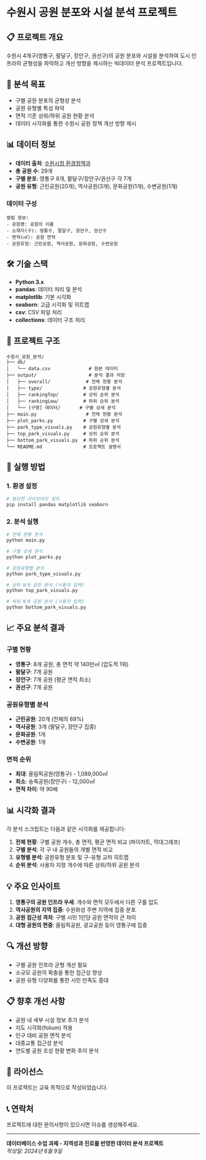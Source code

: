 # 수원시 공원 분포와 시설 분석 프로젝트

## 📋 프로젝트 개요

수원시 4개구(영통구, 팔달구, 장안구, 권선구)의 공원 분포와 시설을 분석하여 도시 인프라의 균형성을 파악하고 개선 방향을 제시하는 빅데이터 분석 프로젝트입니다.

## 🎯 분석 목표

- 구별 공원 분포의 균형성 분석
- 공원 유형별 특성 파악
- 면적 기준 상위/하위 공원 현황 분석
- 데이터 시각화를 통한 수원시 공원 정책 개선 방향 제시

## 📊 데이터 정보

- **데이터 출처**: [수원시청 환경정책과](https://www.suwon.go.kr/sw-www/deptHome/dep_env/env_05/env_05_01/env_05_01_01.jsp)
- **총 공원 수**: 29개
- **구별 분포**: 영통구 8개, 팔달구/장안구/권선구 각 7개
- **공원 유형**: 근린공원(20개), 역사공원(3개), 문화공원(1개), 수변공원(1개)

### 데이터 구성

```
컬럼 정보:
- 공원명: 공원의 이름
- 소재지(구): 영통구, 팔달구, 장안구, 권선구
- 면적(㎡): 공원 면적
- 공원유형: 근린공원, 역사공원, 문화공원, 수변공원
```

## 🛠️ 기술 스택

- **Python 3.x**
- **pandas**: 데이터 처리 및 분석
- **matplotlib**: 기본 시각화
- **seaborn**: 고급 시각화 및 히트맵
- **csv**: CSV 파일 처리
- **collections**: 데이터 구조 처리

## 📁 프로젝트 구조

```
수원시_공원_분석/
├── db/
│   └── data.csv              # 원본 데이터
├── output/                   # 분석 결과 저장
│   ├── overall/             # 전체 현황 분석
│   ├── type/               # 공원유형별 분석
│   ├── rankingTop/         # 상위 순위 분석
│   ├── rankingLow/         # 하위 순위 분석
│   └── [구명] 데이터/       # 구별 상세 분석
├── main.py                  # 전체 현황 분석
├── plot_parks.py           # 구별 상세 분석
├── park_type_visuals.py    # 공원유형별 분석
├── top_park_visuals.py     # 상위 순위 분석
├── bottom_park_visuals.py  # 하위 순위 분석
└── README.md               # 프로젝트 설명서
```

## 🚀 실행 방법

### 1. 환경 설정

```bash
# 필요한 라이브러리 설치
pip install pandas matplotlib seaborn
```

### 2. 분석 실행

```bash
# 전체 현황 분석
python main.py

# 구별 상세 분석
python plot_parks.py

# 공원유형별 분석
python park_type_visuals.py

# 상위 N개 공원 분석 (사용자 입력)
python top_park_visuals.py

# 하위 N개 공원 분석 (사용자 입력)
python bottom_park_visuals.py
```

## 📈 주요 분석 결과

### 구별 현황
- **영통구**: 8개 공원, 총 면적 약 140만㎡ (압도적 1위)
- **팔달구**: 7개 공원
- **장안구**: 7개 공원 (평균 면적 최소)
- **권선구**: 7개 공원

### 공원유형별 분석
- **근린공원**: 20개 (전체의 69%)
- **역사공원**: 3개 (팔달구, 장안구 집중)
- **문화공원**: 1개
- **수변공원**: 1개

### 면적 순위
- **최대**: 올림픽공원(영통구) - 1,089,000㎡
- **최소**: 송죽공원(장안구) - 12,000㎡
- **면적 차이**: 약 90배

## 📊 시각화 결과

각 분석 스크립트는 다음과 같은 시각화를 제공합니다:

1. **전체 현황**: 구별 공원 개수, 총 면적, 평균 면적 비교 (파이차트, 막대그래프)
2. **구별 분석**: 각 구 내 공원들의 개별 면적 비교
3. **유형별 분석**: 공원유형 분포 및 구-유형 교차 히트맵
4. **순위 분석**: 사용자 지정 개수에 따른 상위/하위 공원 분석

## 💡 주요 인사이트

1. **영통구의 공원 인프라 우세**: 개수와 면적 모두에서 다른 구를 압도
2. **역사공원의 지역 집중**: 수원화성 주변 지역에 집중 분포
3. **공원 접근성 격차**: 구별 시민 1인당 공원 면적의 큰 차이
4. **대형 공원의 편중**: 올림픽공원, 광교공원 등이 영통구에 집중

## 🔍 개선 방향

- 구별 공원 인프라 균형 개선 필요
- 소규모 공원의 확충을 통한 접근성 향상
- 공원 유형 다양화를 통한 시민 만족도 증대

## 📋 향후 개선 사항

- 공원 내 세부 시설 정보 추가 분석
- 지도 시각화(folium) 적용
- 인구 대비 공원 면적 분석
- 대중교통 접근성 분석
- 연도별 공원 조성 현황 변화 추이 분석

## 📄 라이선스

이 프로젝트는 교육 목적으로 작성되었습니다.

## 📞 연락처

프로젝트에 대한 문의사항이 있으시면 이슈를 생성해주세요.

---

**데이터베이스 수업 과제 - 지역성과 진로를 반영한 데이터 분석 프로젝트**  
_작성일: 2024년 6월 9일_
